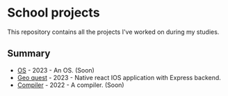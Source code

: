 # School projects

This repository contains all the projects I've worked on during my studies.

## Summary

- [OS](./OS) - 2023 - An OS. (Soon)
- [Geo quest](./Geo-Quest-Web-Project) - 2023 - Native react IOS application with Express backend.
- [Compiler](./Decac-Compiler) - 2022 - A compiler. (Soon)

